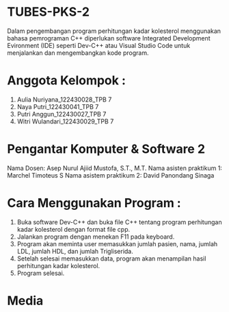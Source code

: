 # TUBES-PKS-2
Dalam pengembangan program perhitungan kadar kolesterol menggunakan bahasa pemrograman C++ diperlukan software Integrated Development Evironment (IDE) seperti Dev-C++ atau Visual Studio Code untuk menjalankan dan mengembangkan kode program.
# Anggota Kelompok :
1. Aulia Nuriyana_122430028_TPB 7
2. Naya Putri_122430041_TPB 7
3. Putri Anggun_122430027_TPB 7
4. Witri Wulandari_122430029_TPB 7
# Pengantar Komputer & Software 2
Nama Dosen: Asep Nurul Ajiid Mustofa, S.T., M.T.
Nama asisten praktikum 1: Marchel Timoteus S
Nama asistem praktikum 2: David Panondang Sinaga
# Cara Menggunakan Program :
1. Buka software Dev-C++ dan buka file C++ tentang program 
perhitungan kadar kolesterol dengan format file cpp.
2. Jalankan program dengan menekan F11 pada keyboard.
3. Program akan meminta user memasukkan jumlah pasien, nama, jumlah 
LDL, jumlah HDL, dan jumlah Trigliserida.
4. Setelah selesai memasukkan data, program akan menampilan hasil 
perhitungan kadar kolesterol.
5. Program selesai.
# Media
